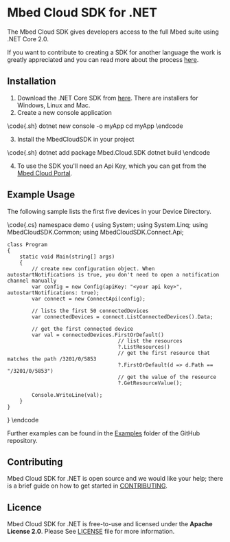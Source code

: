 # Mbed Cloud SDK for .NET

The Mbed Cloud SDK gives developers access to the full Mbed suite using .NET Core 2.0.

If you want to contribute to creating a SDK for another language the work is
greatly appreciated and you can read more about the process
[here](https://github.com/ARMmbed/mbed-cloud-sdk-codegen/blob/master/docs/create-new-language.md/).

## Installation

1. Download the .NET Core SDK from [here](https://www.microsoft.com/net/download). There are installers for Windows, Linux and Mac.
2. Create a new console application

\code{.sh}
dotnet new console -o myApp
cd myApp
\endcode

3. Install the MbedCloudSDK in your project

\code{.sh}
dotnet add package Mbed.Cloud.SDK
dotnet build
\endcode

4. To use the SDK you'll need an Api Key, which you can get from the [Mbed Cloud Portal](https://portal.mbedcloud.com/).

## Example Usage

The following sample lists the first five devices in your Device Directory.

\code{.cs}
namespace demo
{
    using System;
    using System.Linq;
    using MbedCloudSDK.Common;
    using MbedCloudSDK.Connect.Api;

    class Program
    {
        static void Main(string[] args)
        {
            // create new configuration object. When autostartNotifications is true, you don't need to open a notification channel manually
            var config = new Config(apiKey: "<your api key>", autostartNotifications: true);
            var connect = new ConnectApi(config);

            // lists the first 50 connectedDevices
            var connectedDevices = connect.ListConnectedDevices().Data;

            // get the first connected device
            var val = connectedDevices.FirstOrDefault()
                                        // list the resources
                                        ?.ListResources()
                                        // get the first resource that matches the path /3201/0/5853
                                        ?.FirstOrDefault(d => d.Path == "/3201/0/5853")
                                        // get the value of the resource
                                        ?.GetResourceValue();

            Console.WriteLine(val);
        }
    }
}
\endcode

Further examples can be found in the [Examples](https://github.com/ARMmbed/mbed-cloud-sdk-dotnet/tree/master/Examples) folder of the GitHub repository.

## Contributing

Mbed Cloud SDK for .NET is open source and we would like your help; there is a
brief guide on how to get started in [CONTRIBUTING](https://github.com/ARMmbed/mbed-cloud-sdk-dotnet/blob/master/CONTRIBUTING.md/).

## Licence

Mbed Cloud SDK for .NET is free-to-use and licensed under the **Apache License 2.0**.
Please See [LICENSE](https://github.com/ARMmbed/mbed-cloud-sdk-dotnet/blob/master/LICENSE) file for more information.
